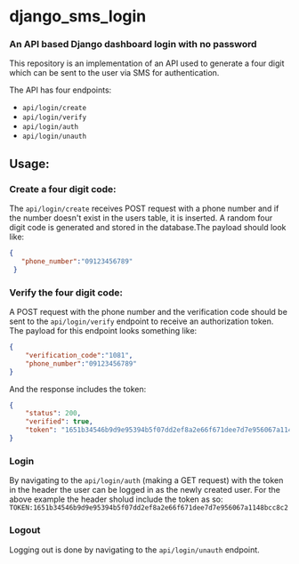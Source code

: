 # django_sms_login
### An API based Django dashboard login with no password

This repository is an implementation of an API used to generate a four digit which can be sent to the user via SMS 
for authentication.

The API has four endpoints:
* ```api/login/create```
* ```api/login/verify```
* ```api/login/auth```
* ```api/login/unauth```

## Usage:

### Create a four digit code:

The ```api/login/create``` receives POST request with a phone number and if the number doesn't exist in the users table,
it is inserted. 
A random four digit code is generated and stored in the database.The payload should look like:
```json 
{
   "phone_number":"09123456789"
 } 
```

### Verify the four digit code:

A POST request with the phone number and the verification code should be sent to the ```api/login/verify``` endpoint to receive
an authorization token. The payload for this endpoint looks something like:
```json
{
    "verification_code":"1081",
    "phone_number":"09123456789"
}
````
And the response includes the token:
```json
{
    "status": 200,
    "verified": true,
    "token": "1651b34546b9d9e95394b5f07dd2ef8a2e66f671dee7d7e956067a1148bcc8c2"
}
```
### Login
By navigating to the ```api/login/auth``` (making a GET request) with the token in the header the user can be logged in 
as the newly created user.
For the above example the header sholud include the token as so:
``` TOKEN:1651b34546b9d9e95394b5f07dd2ef8a2e66f671dee7d7e956067a1148bcc8c2 ``` 

### Logout
Logging out is done by navigating to the ```api/login/unauth``` endpoint.


